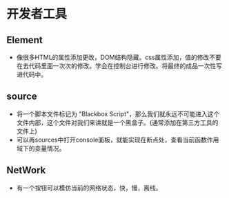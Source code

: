 # 开发者工具

## Element

* 像很多HTML的属性添加更改，DOM结构隐藏。css属性添加，值的修改不要在去代码里面一次次的修改。学会在控制台进行修改。将最终的成品一次性写进代码中。

## source

* 将一个脚本文件标记为 "Blackbox Script"，那么我们就永远不可能进入这个文件内部，这个文件对我们来讲就是一个黑盒子。(通常添加在第三方工具的文件上)
* 可以再sources中打开console面板，就能实现在断点处，查看当前函数作用域下的变量情况。

## NetWork

* 有一个按钮可以模仿当前的网络状态，快，慢，离线。